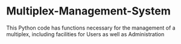 # Multiplex-Management-System
This Python code has functions necessary for the management of a multiplex, including facilities for Users as well as Administration
